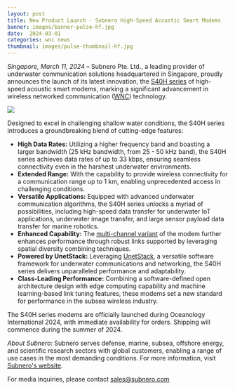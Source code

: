 ```yaml
---
layout: post
title: New Product Launch - Subnero High-Speed Acoustic Smart Modems
banner: images/banner-pulse-hf.jpg
date:  2024-03-01
categories: wnc news
thumbnail: images/pulse-thumbnail-hf.jpg
---
```


*Singapore, March 11, 2024* – Subnero Pte. Ltd., a leading provider of underwater communication solutions headquartered in Singapore, proudly announces the launch of its latest innovation, the [S40H series](/products/modem.html?&section=S40Hseries) of high-speed acoustic smart modems, marking a significant advancement in wireless networked communication ([WNC](/products/wnc.html)) technology.

<div class='pulse-img-div'>
    <img src="{{site.baseurl}}/images/pulse-hf-pr.jpg" class='pulse-img'>
</div>

Designed to excel in challenging shallow water conditions, the S40H series introduces a groundbreaking blend of cutting-edge features:

- **High Data Rates:** Utilizing a higher frequency band and boasting a larger bandwidth (25 kHz bandwidth, from 25 - 50 kHz band), the S40H series achieves data rates of up to 33 kbps, ensuring seamless connectivity even in the harshest underwater environments.
- **Extended Range:** With the capability to provide wireless connectivity for a communication range up to 1 km, enabling unprecedented access in challenging conditions.
- **Versatile Applications:** Equipped with advanced underwater communication algorithms, the S40H series unlocks a myriad of possibilities, including high-speed data transfer for underwater IoT applications, underwater image transfer, and large sensor payload data transfer for marine robotics.
- **Enhanced Capability:** The [multi-channel variant](/products/wnc-s40hss4+xch.html) of the modem further enhances performance through robust links supported by leveraging spatial diversity combining techniques.
- **Powered by UnetStack:** Leveraging [UnetStack](https://unetstack.net/), a versatile software framework for underwater communications and networking, the S40H series delivers unparalleled performance and adaptability.
- **Class-Leading Performance:** Combining a software-defined open architecture design with edge computing capability and machine learning-based link tuning features, these modems set a new standard for performance in the subsea wireless industry.

The S40H series modems are officially launched during Oceanology International 2024, with immediate availability for orders. Shipping will commence during the summer of 2024.

*About Subnero:* Subnero serves defense, marine, subsea, offshore energy, and scientific research sectors with global customers, enabling a range of use cases in the most demanding conditions. For more information, visit [Subnero's website](https://subnero.com).

For media inquiries, please contact sales@subnero.com